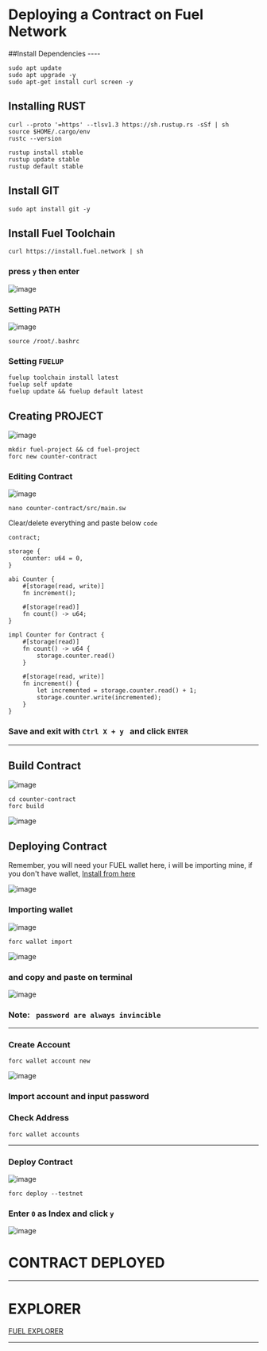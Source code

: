 
# Deploying a Contract on Fuel Network 

##Install Dependencies  ---- 

```
sudo apt update
sudo apt upgrade -y
sudo apt-get install curl screen -y 
```

## Installing RUST 

```
curl --proto '=https' --tlsv1.3 https://sh.rustup.rs -sSf | sh
source $HOME/.cargo/env
rustc --version
```

```
rustup install stable
rustup update stable
rustup default stable
```

## Install GIT 
```
sudo apt install git -y 
```


## Install Fuel Toolchain 

```
curl https://install.fuel.network | sh
```

### press ```y``` then enter
 ![image](https://github.com/mztacat/Fuel-Contract-Deployment/assets/31314340/66a2c343-00ba-41ec-a08f-006866b1a0db)



 ### Setting PATH 
![image](https://github.com/mztacat/Fuel-Contract-Deployment/assets/31314340/1581ad4f-f1cb-4303-a037-b9579e6f087d)

```
source /root/.bashrc
```


### Setting ```FUELUP```

```
fuelup toolchain install latest
fuelup self update
fuelup update && fuelup default latest
```




## Creating PROJECT 
![image](https://github.com/mztacat/Fuel-Contract-Deployment/assets/31314340/af5b6c9c-f515-499a-a700-5f44e387833b)

```
mkdir fuel-project && cd fuel-project
forc new counter-contract
```



### Editing Contract 
![image](https://github.com/mztacat/Fuel-Contract-Deployment/assets/31314340/cba9e0b7-ecdf-401c-80ad-80c6f746c543)


```
nano counter-contract/src/main.sw
```

Clear/delete everything and paste below ```code```

```
contract;
 
storage {
    counter: u64 = 0,
}
 
abi Counter {
    #[storage(read, write)]
    fn increment();
 
    #[storage(read)]
    fn count() -> u64;
}
 
impl Counter for Contract {
    #[storage(read)]
    fn count() -> u64 {
        storage.counter.read()
    }
 
    #[storage(read, write)]
    fn increment() {
        let incremented = storage.counter.read() + 1;
        storage.counter.write(incremented);
    }
}
```


### Save and exit with  ```Ctrl X + y ```  and click ``` ENTER ``` 

--------------------------------------




## Build Contract 
![image](https://github.com/mztacat/Fuel-Contract-Deployment/assets/31314340/af8b7100-fa86-4177-9907-2575cd9abbf8)

```
cd counter-contract
forc build 
```
![image](https://github.com/mztacat/Fuel-Contract-Deployment/assets/31314340/777ae627-7101-4ec0-8f3c-804f2c5c5e7d)






## Deploying Contract 
Remember, you will need your FUEL wallet here, i will be importing mine, if you don't have wallet, [Install from here](https://wallet.fuel.network/docs/install/)

![image](https://github.com/mztacat/Fuel-Contract-Deployment/assets/31314340/3d2e1430-d731-45c5-a74d-a391cc0bf60e)



### Importing wallet 
![image](https://github.com/mztacat/Fuel-Contract-Deployment/assets/31314340/468fac6b-3b48-4723-980a-606ae58b5427)


```
forc wallet import 
```
![image](https://github.com/mztacat/Fuel-Contract-Deployment/assets/31314340/bb4f2b0d-533a-400c-9b09-8dba98bf8a72)


### and copy and paste on terminal
![image](https://github.com/mztacat/Fuel-Contract-Deployment/assets/31314340/5841f34b-2476-4116-9e00-cebdecad08fb)

### Note:  ``` password are always invincible```

----------------


### Create Account 

```
forc wallet account new
```
![image](https://github.com/mztacat/Fuel-Contract-Deployment/assets/31314340/33913d6b-2030-4c5f-896d-79e3ee6b32f8)

### Import account and input password 



### Check Address 

```
forc wallet accounts
```


---------

### Deploy Contract 
![image](https://github.com/mztacat/Fuel-Contract-Deployment/assets/31314340/8e5842f2-5b77-4c07-ac19-7ca689384ec6)

```
forc deploy --testnet 
```

### Enter ```0``` as Index and click ```y``` 
![image](https://github.com/mztacat/Fuel-Contract-Deployment/assets/31314340/f30a2bdc-365a-475f-a180-d41776a7f0ae)

# CONTRACT DEPLOYED 
----------


# EXPLORER 
[FUEL EXPLORER](https://app.fuel.network/) 

-------------











